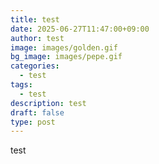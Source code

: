 ```yaml
---
title: test
date: 2025-06-27T11:47:00+09:00
author: test
image: images/golden.gif
bg_image: images/pepe.gif
categories:
  - test
tags:
  - test
description: test
draft: false
type: post
---
```

test
